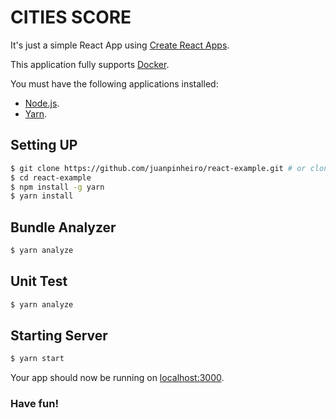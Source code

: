 # CITIES SCORE

It's just a simple React App using [Create React Apps](https://github.com/facebook/create-react-app).

This application fully supports [Docker](https://www.docker.com/).

You must have the following applications installed:
- [Node.js](https://nodejs.org/en/download/).
- [Yarn](https://yarnpkg.com/lang/en/).

## Setting UP

```sh
$ git clone https://github.com/juanpinheiro/react-example.git # or clone your own fork
$ cd react-example
$ npm install -g yarn
$ yarn install
```

## Bundle Analyzer
```sh
$ yarn analyze
```

## Unit Test
```sh
$ yarn analyze
```

## Starting Server
```sh
$ yarn start
```
Your app should now be running on [localhost:3000](http://localhost:3000/).

### Have fun!